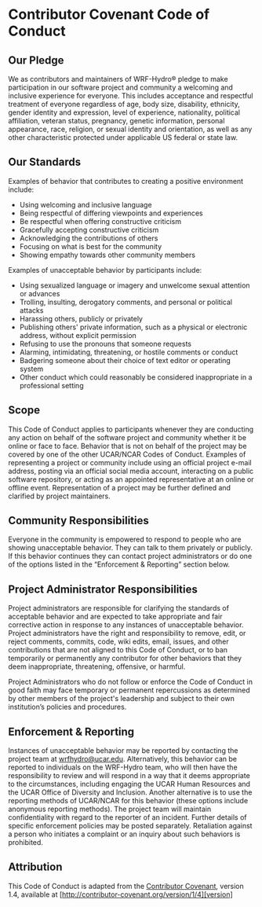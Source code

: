 # Contributor Covenant Code of Conduct

## Our Pledge
We as contributors and maintainers of WRF-Hydro® pledge to make participation in our software project and community a welcoming and inclusive experience for everyone. This includes acceptance and respectful treatment of everyone regardless of age, body size, disability, ethnicity, gender identity and expression, level of experience, nationality, political affiliation, veteran status, pregnancy, genetic information, personal appearance, race, religion, or sexual identity and orientation, as well as any other characteristic protected under applicable US federal or state law.

## Our Standards 
Examples of behavior that contributes to creating a positive environment include:
* Using welcoming and inclusive language
* Being respectful of differing viewpoints and experiences
* Be respectful when offering constructive criticism
* Gracefully accepting constructive criticism 
* Acknowledging the contributions of others 
* Focusing on what is best for the community
* Showing empathy towards other community members

Examples of unacceptable behavior by participants include:
* Using sexualized language or imagery and unwelcome sexual attention or advances
* Trolling, insulting, derogatory comments, and personal or political attacks
* Harassing others, publicly or privately
* Publishing others' private information, such as a physical or electronic address, without explicit permission
* Refusing to use the pronouns that someone requests
* Alarming, intimidating, threatening, or hostile comments or conduct
* Badgering someone about their choice of text editor or operating system
* Other conduct which could reasonably be considered inappropriate in a professional setting

## Scope
This Code of Conduct applies to participants whenever they are conducting any action on behalf of the software project and community whether it be online or face to face. Behavior that is not on behalf of the project may be covered by one of the other UCAR/NCAR Codes of Conduct. Examples of representing a project or community include using an official project e-mail address, posting via an official social media account, interacting on a public software repository, or acting as an appointed representative at an online or offline event. Representation of a project may be further defined and clarified by project maintainers.

## Community Responsibilities
Everyone in the community is empowered to respond to people who are showing unacceptable behavior. They can talk to them privately or publicly. If this behavior continues they can contact project administrators or do one of the options listed in the “Enforcement & Reporting” section below.

## Project Administrator Responsibilities
Project administrators are responsible for clarifying the standards of acceptable behavior and are expected to take appropriate and fair corrective action in response to any instances of unacceptable behavior.
Project administrators have the right and responsibility to remove, edit, or reject comments, commits, code, wiki edits, email, issues, and other contributions that are not aligned to this Code of Conduct, or to ban temporarily or permanently any contributor for other behaviors that they deem inappropriate, threatening, offensive, or harmful.
 
Project Administrators who do not follow or enforce the Code of Conduct in good faith may face temporary or permanent repercussions as determined by other members of the project's leadership and subject to their own institution’s policies and procedures.

## Enforcement & Reporting
Instances of unacceptable behavior may be reported by contacting the project team at wrfhydro@ucar.edu. Alternatively, this behavior can be reported to individuals on the WRF-Hydro team, who will then have the responsibility to review and will respond in a way that it deems appropriate to the circumstances, including engaging the UCAR Human Resources and the UCAR Office of Diversity and Inclusion. Another alternative is to use the reporting methods of UCAR/NCAR for this behavior (these options include anonymous reporting methods). The project team will maintain confidentiality with regard to the reporter of an incident. Further details of specific enforcement policies may be posted separately. Retaliation against a person who initiates a complaint or an inquiry about such behaviors is prohibited.

## Attribution
This Code of Conduct is adapted from the [Contributor Covenant][homepage], version 1.4, available at [http://contributor-covenant.org/version/1/4][version]

[homepage]: http://contributor-covenant.org
[version]: http://contributor-covenant.org/version/1/4/
